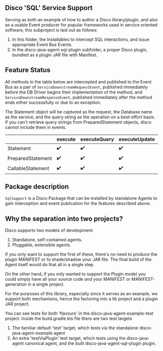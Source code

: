 ## Disco 'SQL' Service Support

Serving as both an example of how to author a Disco library/plugin, and also as a usable
Event producer for popular frameworks used in service oriented software, this subproject is laid out as follows:

1. In this folder, the Installables to intercept SQL interactions, and issue appropriate Event Bus Events.
1. In the disco-java-agent-sql-plugin subfolder, a proper Disco plugin, bundled as a plugin JAR file with Manifest.

## Feature Status

All methods in the table below are intercepted and published to the Event Bus as a pair of 
`ServiceDownstreamRequestEvent`, published immediately before the DB Driver begins their implementation of the method,
and `ServiceDownstreamResponseEvent`, published immediately after the method ends either successfully or due to an
exception. 

The Statement object will be captured as the request, the Database name as the service, and the query string as the
operation on a best-effort basis. If you can't retrieve query strings from PreparedStatement objects, disco cannot
include them in events.

|                   | execute            | executeQuery       | executeUpdate      | executeLargeUpdate | executeBatch             |
|-------------------|--------------------|--------------------|--------------------|--------------------|--------------------------|
| Statement         | :heavy_check_mark: | :heavy_check_mark: | :heavy_check_mark: | :heavy_check_mark: | :heavy_multiplication_x: |
| PreparedStatement | :heavy_check_mark: | :heavy_check_mark: | :heavy_check_mark: | :heavy_check_mark: | :heavy_multiplication_x: |
| CallableStatement | :heavy_check_mark: | :heavy_check_mark: | :heavy_check_mark: | :heavy_check_mark: | :heavy_multiplication_x: |

## Package description

`SqlSupport` is a Disco Package that can be installed by standalone Agents to gain interception and
event publication for the features described above.

## Why the separation into two projects?

Disco supports two models of development:

1. Standalone, self-contained agents.
1. Pluggable, extensible agents.

If you only want to support the first of these, there's no need to produce the plugin MANIFEST or
to shade/shadow your JAR file. The final build of the Agent itself would do that all in a single step.

On the other hand, if you only wanted to support the Plugin model you could simply have all your source
code *and* your MANIFEST or MANIFEST-generation in a single project.

For the purposes of this library, especially since it serves as an example, we support both mechanisms,
hence the factoring into a lib project and a plugin JAR project.

You can see tests for both 'flavours' in the disco-java-agent-example-test project. Inside the
build.gradle.kts file there are two test targets

1. The familiar default 'test' target, which tests via the standalone disco-java-agent-example agent
1. An extra 'testViaPlugin' test target, which tests using the disco-java-agent canonical agent, and the
built disco-java-agent-sql-plugin plugin.
